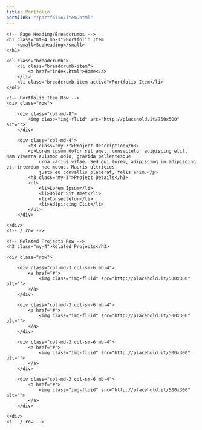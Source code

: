 ```yaml
---
title: Portfolio
permlink: "/portfolio/item.html"
---
```

<div class="container">

    <!-- Page Heading/Breadcrumbs -->
    <h1 class="mt-4 mb-3">Portfolio Item
        <small>Subheading</small>
    </h1>

    <ol class="breadcrumb">
        <li class="breadcrumb-item">
            <a href="index.html">Home</a>
        </li>
        <li class="breadcrumb-item active">Portfolio Item</li>
    </ol>

    <!-- Portfolio Item Row -->
    <div class="row">

        <div class="col-md-8">
            <img class="img-fluid" src="http://placehold.it/750x500" alt="">
        </div>

        <div class="col-md-4">
            <h3 class="my-3">Project Description</h3>
            <p>Lorem ipsum dolor sit amet, consectetur adipiscing elit. Nam viverra euismod odio, gravida pellentesque
                urna varius vitae. Sed dui lorem, adipiscing in adipiscing et, interdum nec metus. Mauris ultricies,
                justo eu convallis placerat, felis enim.</p>
            <h3 class="my-3">Project Details</h3>
            <ul>
                <li>Lorem Ipsum</li>
                <li>Dolor Sit Amet</li>
                <li>Consectetur</li>
                <li>Adipiscing Elit</li>
            </ul>
        </div>

    </div>
    <!-- /.row -->

    <!-- Related Projects Row -->
    <h3 class="my-4">Related Projects</h3>

    <div class="row">

        <div class="col-md-3 col-sm-6 mb-4">
            <a href="#">
                <img class="img-fluid" src="http://placehold.it/500x300" alt="">
            </a>
        </div>

        <div class="col-md-3 col-sm-6 mb-4">
            <a href="#">
                <img class="img-fluid" src="http://placehold.it/500x300" alt="">
            </a>
        </div>

        <div class="col-md-3 col-sm-6 mb-4">
            <a href="#">
                <img class="img-fluid" src="http://placehold.it/500x300" alt="">
            </a>
        </div>

        <div class="col-md-3 col-sm-6 mb-4">
            <a href="#">
                <img class="img-fluid" src="http://placehold.it/500x300" alt="">
            </a>
        </div>

    </div>
    <!-- /.row -->

</div>